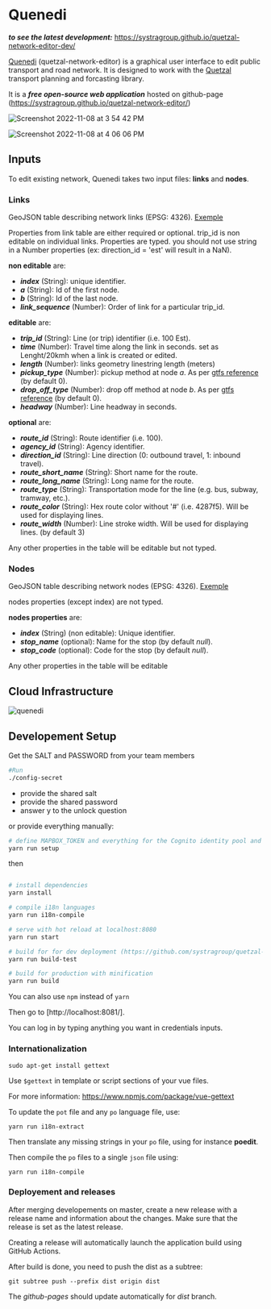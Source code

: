 # Quenedi
***to see the latest development:***
https://systragroup.github.io/quetzal-network-editor-dev/

[Quenedi](https://systragroup.github.io/quetzal-network-editor/) (quetzal-network-editor) is a graphical user interface to edit public transport and road network. It is designed to work with the [Quetzal](https://github.com/systragroup/quetzal) transport planning and forcasting library.  

It is a ***free open-source web application*** hosted on github-page (https://systragroup.github.io/quetzal-network-editor/)

![Screenshot 2022-11-08 at 3 54 42 PM](https://user-images.githubusercontent.com/79281989/200673287-fc06af70-03e1-4854-8099-7dcaf35d5c83.png)

![Screenshot 2022-11-08 at 4 06 06 PM](https://user-images.githubusercontent.com/79281989/200675384-31d7b65b-8a80-402c-8c0f-6ea0bdef884d.png)


## Inputs 

To edit existing network, Quenedi takes two input files: **links** and **nodes**.

### Links

GeoJSON table describing network links (EPSG: 4326). [Exemple](static/links_exemple.geojson)

Properties from link table are either required or optional. trip_id is non editable on individual links.
Properties are typed. you should not use string in a Number properties (ex: direction_id = 'est' will result in a NaN).

**non editable** are:
- ***index*** (String): unique identifier.
- ***a*** (String): Id of the first node.
- ***b*** (String): Id of the last node.
- ***link_sequence*** (Number): Order of link for a particular trip_id.

**editable** are:
- ***trip_id*** (String): Line (or trip) identifier (i.e. 100 Est).
- ***time*** (Number): Travel time along the link in seconds. set as Lenght/20kmh when a link is created or edited.
- ***length*** (Number): links geometry linestring length (meters)
- ***pickup_type*** (Number): pickup method at node *a*. As per [gtfs reference](https://developers.google.com/transit/gtfs/reference) (by default 0).
- ***drop_off_type*** (Number): drop off method at node *b*. As per [gtfs reference](https://developers.google.com/transit/gtfs/reference) (by default 0).
- ***headway*** (Number): Line headway in seconds.

**optional** are:
- ***route_id*** (String): Route identifier (i.e. 100).
- ***agency_id*** (String): Agency identifier.
- ***direction_id*** (String): Line direction (0: outbound travel, 1: inbound travel).
- ***route_short_name*** (String): Short name for the route.
- ***route_long_name*** (String): Long name for the route.
- ***route_type*** (String): Transportation mode for the line (e.g. bus, subway, tramway, etc.).
- ***route_color*** (String): Hex route color without '#' (i.e. 4287f5). Will be used for displaying lines.
- ***route_width*** (Number): Line stroke width. Will be used for displaying lines. (by default 3)

Any other properties in the table will be editable but not typed.

### Nodes

GeoJSON table describing network nodes (EPSG: 4326). [Exemple](static/nodes_exemple.geojson)

nodes properties (except index) are not typed.

**nodes properties** are:
- ***index*** (String) (non editable): Unique identifier.
- ***stop_name*** (optional): Name for the stop (by default *null*).
- ***stop_code*** (optional): Code for the stop (by default *null*).

Any other properties in the table will be editable

## Cloud Infrastructure
![quenedi](https://github.com/systragroup/quetzal-network-editor/assets/79281989/933ccd46-9d69-4c95-bdb7-e1fc5c58a73d)



## Developement Setup 

Get the SALT and PASSWORD from your team members
```sh
#Run
./config-secret
```
- provide the shared salt
- provide the shared password
- answer y to the unlock question

or provide everything manually:
```sh
# define MAPBOX_TOKEN and everything for the Cognito identity pool and identity provider
yarn run setup
```
then
```sh

# install dependencies
yarn install

# compile i18n languages
yarn run i18n-compile

# serve with hot reload at localhost:8080
yarn run start

# build for for dev deployment (https://github.com/systragroup/quetzal-network-editor-dev)
yarn run build-test

# build for production with minification
yarn run build
```

You can also use `npm` instead of `yarn`

Then go to [http://localhost:8081/].

You can log in by typing anything you want in credentials inputs.

### Internationalization

```
sudo apt-get install gettext
```

Use `$gettext` in template or script sections of your vue files.

For more information: https://www.npmjs.com/package/vue-gettext

To update the `pot` file and any `po` language file, use:
```
yarn run i18n-extract
```

Then translate any missing strings in your `po` file, using for instance **poedit**.

Then compile the `po` files to a single `json` file using:
```
yarn run i18n-compile
```

### Deployement and releases 
After merging developements on master, create a new release with a release name and information about the changes. Make sure that the release is set as the latest release.

Creating a release will automatically launch the application build using GitHub Actions.

After build is done, you need to push the dist as a subtree:

```
git subtree push --prefix dist origin dist
```

The *github-pages* should update automatically for *dist* branch.

